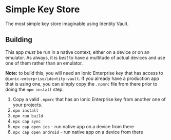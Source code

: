 # Simple Key Store

The most simple key store imaginable using Identity Vault.

## Building

This app _must_ be run in a native context, either on a device or on an emulator. As always, it is _best_ to have a multitude of actual devices and use one of them rather than an emulator.

**Note:** to build this, you will need an Ionic Enterprise key that has access to `@ionic-enterprise/identity-vault`. If you already have a production app that is using one, you can simply copy the `.npmrc` file from there prior to doing the `npm install` step.

1. Copy a valid `.npmrc` that has an Ionic Enterprise key from another one of your projects.
1. `npm install`
1. `npm run build`
1. `npx cap sync`
1. `npx cap open ios` - run native app on a device from there
1. `npx cap open android` - run native app on a device from there
